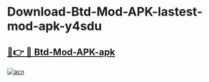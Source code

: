 # Download-Btd-Mod-APK-lastest-mod-apk-y4sdu

<h2><a href="https://apkcomod.com?title=Btd-Mod-APK">🔗👉 🔴 Btd-Mod-APK-apk </a></h2>

[![acn](https://github.com/user-attachments/assets/0f9c940e-d8b0-45ae-aac7-cd30a18b3e1c)](https://apkcomod.com?title=Btd-Mod-APK)
